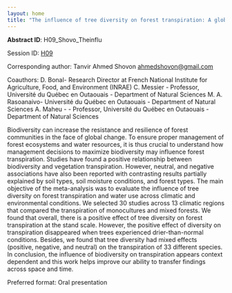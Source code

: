 ```yaml
---
layout: home
title: "The influence of tree diversity on forest transpiration: A global meta-analysis"
---
```



**Abstract ID**: H09_Shovo_Theinflu

Session ID: [H09](.)

Corresponding author: Tanvir Ahmed Shovon <a href="mailto:ahmedshovon@gmail.com">ahmedshovon@gmail.com</a>

Coauthors: D. Bonal- Research Director at French National Institute for Agriculture, Food, and Environment (INRAE)
 C. Messier - Professor, Université du Québec en Outaouais - Department of Natural Sciences
 M. A. Rasoanaivo- Université du Québec en Outaouais - Department of Natural Sciences
 A. Maheu - - Professor, Université du Québec en Outaouais - Department of Natural Sciences 

Biodiversity can increase the resistance and resilience of forest communities in the face of global change. To ensure proper management of forest ecosystems and water resources, it is thus crucial to understand how management decisions to maximize biodiversity may influence forest transpiration. Studies have found a positive relationship between biodiversity and vegetation transpiration. However, neutral, and negative associations have also been reported with contrasting results partially explained by soil types, soil moisture conditions, and forest types. The main objective of the meta-analysis was to evaluate the influence of tree diversity on forest transpiration and water use across climatic and environmental conditions. We selected 30 studies across 13 climatic regions that compared the transpiration of monocultures and mixed forests. We found that overall, there is a positive effect of tree diversity on forest transpiration at the stand scale. However, the positive effect of diversity on transpiration disappeared when trees experienced drier-than-normal conditions. Besides, we found that tree diversity had mixed effects (positive, negative, and neutral) on the transpiration of 33 different species. In conclusion, the influence of biodiversity on transpiration appears context dependent and this work helps improve our ability to transfer findings across space and time.

Preferred format: Oral presentation
